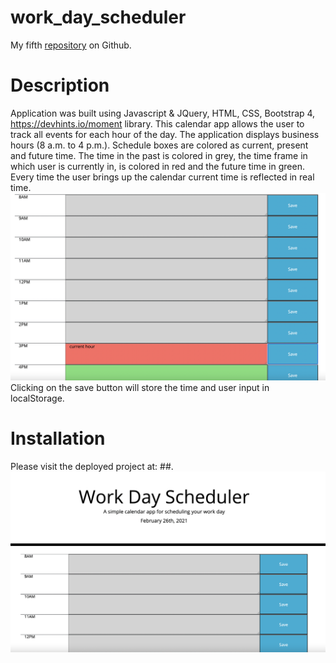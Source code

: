 # work_day_scheduler
My fifth [repository](##) on Github.
# Description
Application was built using Javascript & JQuery, HTML, CSS, Bootstrap 4,  https://devhints.io/moment library. This calendar app allows the user to track all events for each hour of the day. The application displays business hours (8 a.m. to 4 p.m.). Schedule boxes are colored as current, present and future time. The time in the past is colored in grey, the time frame in which user is currently  in, is  colored in red and the future time in green. Every time the user brings up the calendar current time is reflected in real time.
![screenshopt of the app](assets/Screenshot1.png)
Clicking on the save button will store the time and user input in localStorage.
# Installation
Please visit the deployed project at: ##.
![screenshopt of the app](assets/Screenshot2.png)